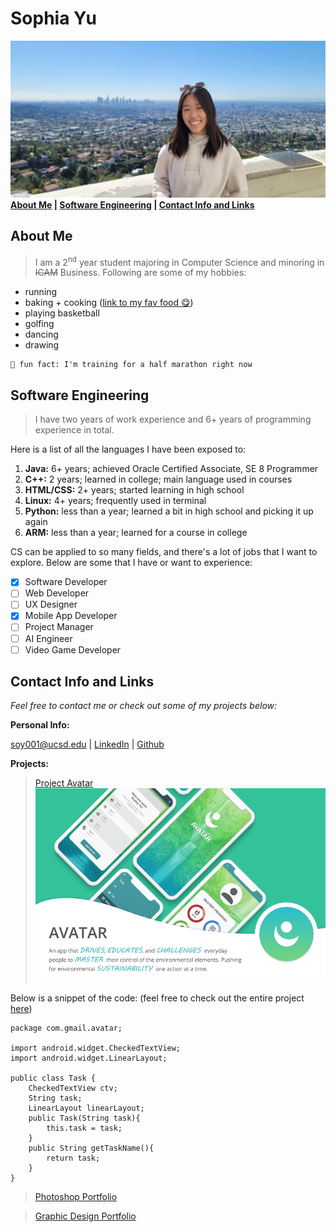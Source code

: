 # **Sophia Yu**
![](images/cover-photo-long.jpg)
**[About Me](#about-me) | [Software Engineering](#software-engineering) | [Contact Info and Links](#contact-info-and-links)**

## **About Me**
> I am a 2<sup>nd</sup> year student majoring in Computer Science and minoring in ~~ICAM~~ Business. Following are some of my hobbies:

* running
* baking + cooking ([link to my fav food 😋](food.md))
* playing basketball
* golfing
* dancing
* drawing
  
```
👟 fun fact: I'm training for a half marathon right now
```
## **Software Engineering**
> I have two years of work experience and 6+ years of programming experience in total.

Here is a list of all the languages I have been exposed to:
1. **Java:** 6+ years; achieved Oracle Certified Associate, SE 8 Programmer
2. **C++:** 2 years; learned in college; main language used in courses
3. **HTML/CSS:** 2+ years; started learning in high school
4. **Linux:** 4+ years; frequently used in terminal
5. **Python:** less than a year; learned a bit in high school and picking it up again
6. **ARM:** less than a year; learned for a course in college

CS can be applied to so many fields, and there's a lot of jobs that I want to explore. Below are some that I have or want to experience:

- [x] Software Developer
- [ ] Web Developer
- [ ] UX Designer
- [x] Mobile App Developer
- [ ] Project Manager
- [ ] AI Engineer
- [ ] Video Game Developer

## **Contact Info and Links**
*Feel free to contact me or check out some of my projects below:*

**Personal Info:** 

soy001@ucsd.edu | [LinkedIn](https://www.linkedin.com/in/syu125/) | [Github](https://github.com/Syu125)

**Projects:** 
> [Project Avatar](https://devpost.com/software/avatar-52ekr4)
> ![](images/avatar.jpg)

Below is a snippet of the code: (feel free to check out the entire project [here](https://github.com/Syu125/Avatar))
```
package com.gmail.avatar;

import android.widget.CheckedTextView;
import android.widget.LinearLayout;

public class Task {
    CheckedTextView ctv;
    String task;
    LinearLayout linearLayout;
    public Task(String task){
        this.task = task;
    }
    public String getTaskName(){
        return task;
    }
}
```

> [Photoshop Portfolio](https://yusophia.weebly.com/photoshop.html)

> [Graphic Design Portfolio](https://yusophia.weebly.com/illustrator.html)

